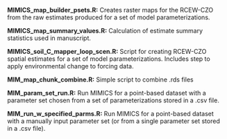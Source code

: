 **MIMICS_map_builder_psets.R:** Creates raster maps for the RCEW-CZO from the raw estimates produced for a set of model parameterizations.

**MIMICS_map_summary_values.R:** Calculation of estimate summary statistics used in manuscript.

**MIMICS_soil_C_mapper_loop_scen.R:** Script for creating RCEW-CZO spatial estimates for a set of model parameterizations. Includes step to apply environmental change to forcing data.

**MIM_map_chunk_combine.R:** Simple script to combine .rds files

**MIM_param_set_run.R:** Run MIMICS for a point-based dataset with a parameter set chosen from a set of parameterizations stored in a .csv file.

**MIM_run_w_specified_parms.R:** Run MIMICS for a point-based dataset with a manually input parameter set (or from a single parameter set stored in a .csv file).
